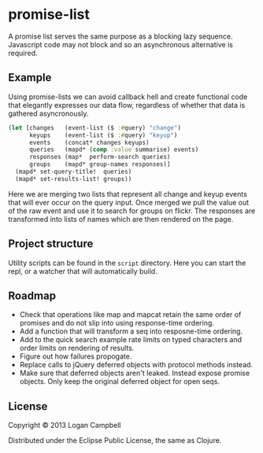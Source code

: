 # promise-list

A promise list serves the same purpose as a blocking lazy sequence. Javascript
code may not block and so an asynchronous alternative is required.

## Example

Using promise-lists we can avoid callback hell and create functional code that
elegantly expresses our data flow, regardless of whether that data is gathered
asyncronously.

```clojure
(let [changes   (event-list ($ :#query) "change")
      keyups    (event-list ($ :#query) "keyup")
      events    (concat* changes keyups)
      queries   (mapd* (comp :value summarise) events)
      responses (map*  perform-search queries)
      groups    (mapd* group-names responses)]
  (mapd* set-query-title!  queries)
  (mapd* set-results-list! groups))
```

Here we are merging two lists that represent all change and keyup events that
will ever occur on the query input. Once merged we pull the value out of the
raw event and use it to search for groups on flickr. The responses are
transformed into lists of names which are then rendered on the page.

## Project structure

Utility scripts can be found in the `script` directory. Here you can start the
repl, or a watcher that will automatically build.

## Roadmap

* Check that operations like map and mapcat retain the same order of promises
  and do not slip into using response-time ordering.
* Add a function that will transform a seq into resposne-time ordering.
* Add to the quick search example rate limits on typed characters and order
  limits on rendering of results.
* Figure out how failures propogate.
* Replace calls to jQuery deferred objects with protocol methods instead.
* Make sure that deferred objects aren't leaked. Instead expose promise
  objects. Only keep the original deferred object for open seqs.

## License

Copyright © 2013 Logan Campbell

Distributed under the Eclipse Public License, the same as Clojure.
